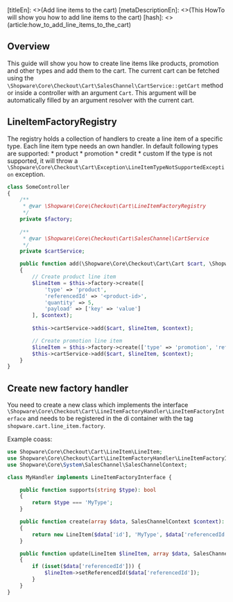 [titleEn]: <>(Add line items to the cart)
[metaDescriptionEn]: <>(This HowTo will show you how to add line items to the cart)
[hash]: <>(article:how_to_add_line_items_to_the_cart)

## Overview

This guide will show you how to create line items like products, promotion and other types and add them to the cart. The current cart can be fetched using the `\Shopware\Core\Checkout\Cart\SalesChannel\CartService::getCart` method or inside a controller with an argument `Cart`.
This argument will be automatically filled by an argument resolver with the current cart.

## LineItemFactoryRegistry

The registry holds a collection of handlers to create a line item of a specific type. Each line item type needs an own handler.
In default following types are supported:
    * product
    * promotion
    * credit
    * custom
If the type is not supported, it will throw a `\Shopware\Core\Checkout\Cart\Exception\LineItemTypeNotSupportedException` exception.
    
```php
class SomeController
{
    /**
     * @var \Shopware\Core\Checkout\Cart\LineItemFactoryRegistry
     */
    private $factory;
    
    /**
     * @var \Shopware\Core\Checkout\Cart\SalesChannel\CartService
     */
    private $cartService;

    public function add(\Shopware\Core\Checkout\Cart\Cart $cart, \Shopware\Core\System\SalesChannel\SalesChannelContext $context): void
    {
        // Create product line item
        $lineItem = $this->factory->create([
            'type' => 'product',
            'referencedId' => '<product-id>',
            'quantity' => 5,
            'payload' => ['key' => 'value']
        ], $context);
        
        $this->cartService->add($cart, $lineItem, $context);

        // Create promotion line item
        $lineItem = $this->factory->create(['type' => 'promotion', 'referencedId' => '<code>'], $context);
        $this->cartService->add($cart, $lineItem, $context);
    }
}
```

## Create new factory handler

You need to create a new class which implements the interface `\Shopware\Core\Checkout\Cart\LineItemFactoryHandler\LineItemFactoryInterface` and needs to be registered in the di container with the tag `shopware.cart.line_item.factory`.

Example coass:

```php
use Shopware\Core\Checkout\Cart\LineItem\LineItem;
use Shopware\Core\Checkout\Cart\LineItemFactoryHandler\LineItemFactoryInterface;
use Shopware\Core\System\SalesChannel\SalesChannelContext;

class MyHandler implements LineItemFactoryInterface {

    public function supports(string $type): bool
    {
        return $type === 'MyType';
    }

    public function create(array $data, SalesChannelContext $context): LineItem
    {
        return new LineItem($data['id'], 'MyType', $data['referencedId'] ?? null, 1);
    }

    public function update(LineItem $lineItem, array $data, SalesChannelContext $context): void
    {
        if (isset($data['referencedId'])) {
            $lineItem->setReferencedId($data['referencedId']);
        }
    }
}
```



